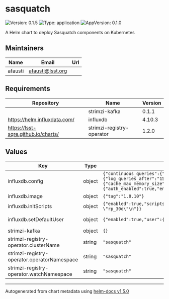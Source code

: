 # sasquatch

![Version: 0.1.5](https://img.shields.io/badge/Version-0.1.5-informational?style=flat-square) ![Type: application](https://img.shields.io/badge/Type-application-informational?style=flat-square) ![AppVersion: 0.1.0](https://img.shields.io/badge/AppVersion-0.1.0-informational?style=flat-square)

A Helm chart to deploy Sasquatch components on Kubernetes

## Maintainers

| Name | Email | Url |
| ---- | ------ | --- |
| afausti | afausti@lsst.org |  |

## Requirements

| Repository | Name | Version |
|------------|------|---------|
|  | strimzi-kafka | 0.1.1 |
| https://helm.influxdata.com/ | influxdb | 4.10.3 |
| https://lsst-sqre.github.io/charts/ | strimzi-registry-operator | 1.2.0 |

## Values

| Key | Type | Default | Description |
|-----|------|---------|-------------|
| influxdb.config | object | `{"continuous_queries":{"enabled":false},"coordinator":{"log_queries_after":"15s","max_concurrent_queries":10,"query_timeout":"900s","write_timeout":"60s"},"data":{"cache_max_memory_size":0,"trace_logging_enabled":true,"wal_fsync_delay":"100ms"},"http":{"auth_enabled":true,"enabled":true,"max_row_limit":0}}` | InfluxDB configuration parameters, see https://docs.influxdata.com/influxdb/v1.8/administration/config/ |
| influxdb.image | object | `{"tag":"1.8.10"}` | InfluxDB image tag |
| influxdb.initScripts | object | `{"enabled":true,"scripts":{"init.iql":"CREATE DATABASE \"telegraf\" WITH DURATION 30d REPLICATION 1 NAME \"rp_30d\"\n"}}` | Custom initialization scripts |
| influxdb.setDefaultUser | object | `{"enabled":true,"user":{"existingSecret":"sasquatch"}}` | Default InfluxDB user, use influxb-user and influxdb-password keys from secret |
| strimzi-kafka | object | `{}` |  |
| strimzi-registry-operator.clusterName | string | `"sasquatch"` |  |
| strimzi-registry-operator.operatorNamespace | string | `"sasquatch"` |  |
| strimzi-registry-operator.watchNamespace | string | `"sasquatch"` |  |

----------------------------------------------
Autogenerated from chart metadata using [helm-docs v1.5.0](https://github.com/norwoodj/helm-docs/releases/v1.5.0)
